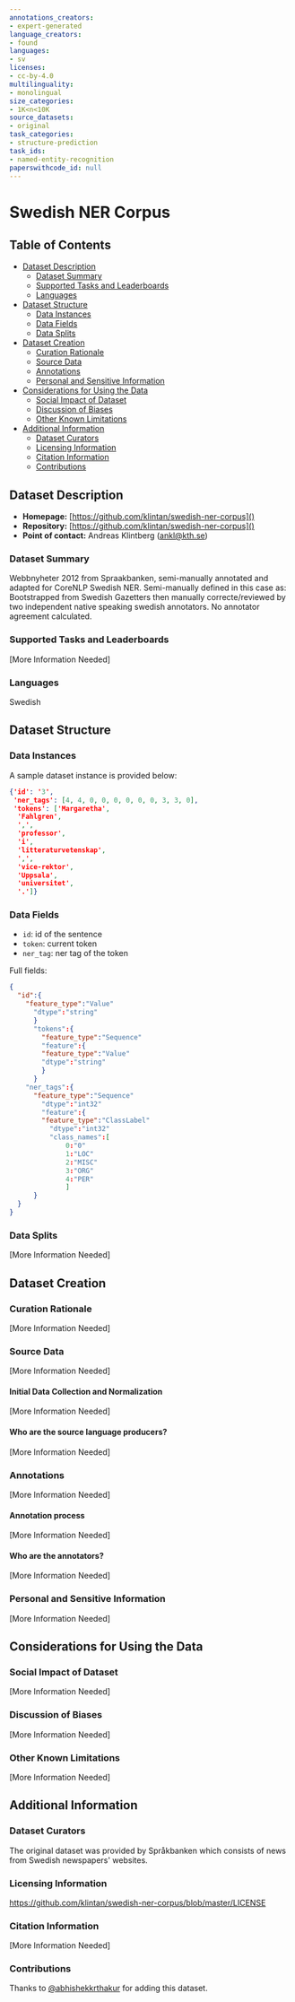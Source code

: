 ```yaml
---
annotations_creators:
- expert-generated
language_creators:
- found
languages:
- sv
licenses:
- cc-by-4.0
multilinguality:
- monolingual
size_categories:
- 1K<n<10K
source_datasets:
- original
task_categories:
- structure-prediction
task_ids:
- named-entity-recognition
paperswithcode_id: null
---
```


# Swedish NER Corpus

## Table of Contents
- [Dataset Description](#dataset-description)
  - [Dataset Summary](#dataset-summary)
  - [Supported Tasks and Leaderboards](#supported-tasks-and-leaderboards)
  - [Languages](#languages)
- [Dataset Structure](#dataset-structure)
  - [Data Instances](#data-instances)
  - [Data Fields](#data-fields)
  - [Data Splits](#data-splits)
- [Dataset Creation](#dataset-creation)
  - [Curation Rationale](#curation-rationale)
  - [Source Data](#source-data)
  - [Annotations](#annotations)
  - [Personal and Sensitive Information](#personal-and-sensitive-information)
- [Considerations for Using the Data](#considerations-for-using-the-data)
  - [Social Impact of Dataset](#social-impact-of-dataset)
  - [Discussion of Biases](#discussion-of-biases)
  - [Other Known Limitations](#other-known-limitations)
- [Additional Information](#additional-information)
  - [Dataset Curators](#dataset-curators)
  - [Licensing Information](#licensing-information)
  - [Citation Information](#citation-information)
  - [Contributions](#contributions)

## Dataset Description

- **Homepage:** [https://github.com/klintan/swedish-ner-corpus]()
- **Repository:** [https://github.com/klintan/swedish-ner-corpus]()
- **Point of contact:** Andreas Klintberg (ankl@kth.se)

### Dataset Summary

Webbnyheter 2012 from Spraakbanken, semi-manually annotated and adapted for CoreNLP Swedish NER. Semi-manually defined in this case as: Bootstrapped from Swedish Gazetters then manually correcte/reviewed by two independent native speaking swedish annotators. No annotator agreement calculated.

### Supported Tasks and Leaderboards

[More Information Needed]

### Languages

Swedish

## Dataset Structure

### Data Instances

A sample dataset instance is provided below:

```json
{'id': '3',
 'ner_tags': [4, 4, 0, 0, 0, 0, 0, 0, 3, 3, 0],
 'tokens': ['Margaretha',
  'Fahlgren',
  ',',
  'professor',
  'i',
  'litteraturvetenskap',
  ',',
  'vice-rektor',
  'Uppsala',
  'universitet',
  '.']}
```



### Data Fields

- `id`: id of the sentence
- `token`: current token
- `ner_tag`: ner tag of the token

Full fields:

```json
{
  "id":{
    "feature_type":"Value"
      "dtype":"string"
      }
      "tokens":{
        "feature_type":"Sequence"
        "feature":{
        "feature_type":"Value"
        "dtype":"string"
        }
      }
    "ner_tags":{
      "feature_type":"Sequence"
        "dtype":"int32"
        "feature":{
        "feature_type":"ClassLabel"
          "dtype":"int32"
          "class_names":[
              0:"0"
              1:"LOC"
              2:"MISC"
              3:"ORG"
              4:"PER"
              ]
      }
  }
}
```

### Data Splits

[More Information Needed]

## Dataset Creation

### Curation Rationale

[More Information Needed]

### Source Data

[More Information Needed]

#### Initial Data Collection and Normalization

[More Information Needed]

#### Who are the source language producers?

[More Information Needed]

### Annotations

[More Information Needed]

#### Annotation process

[More Information Needed]

#### Who are the annotators?

[More Information Needed]

### Personal and Sensitive Information

[More Information Needed]

## Considerations for Using the Data

### Social Impact of Dataset

[More Information Needed]

### Discussion of Biases

[More Information Needed]

### Other Known Limitations

[More Information Needed]

## Additional Information

### Dataset Curators

The original dataset was provided by Språkbanken which consists of news from Swedish newspapers' websites.

### Licensing Information

https://github.com/klintan/swedish-ner-corpus/blob/master/LICENSE

### Citation Information

[More Information Needed]

### Contributions

Thanks to [@abhishekkrthakur](https://github.com/abhishekkrthakur) for adding this dataset.
